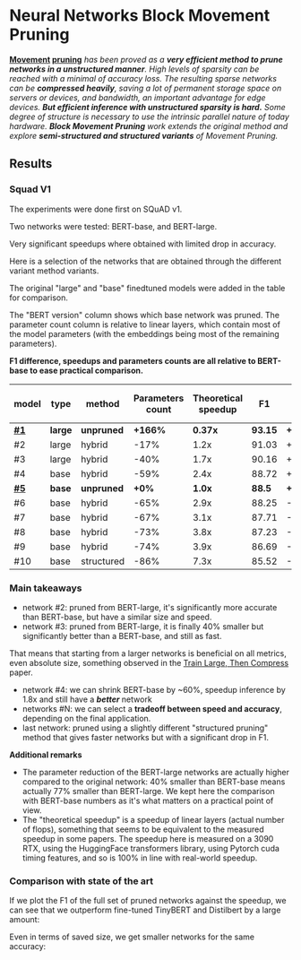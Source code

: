 # Neural Networks Block Movement Pruning




**[Movement](https://arxiv.org/abs/2005.07683) [pruning](https://github.com/huggingface/transformers/tree/master/examples/research_projects/movement-pruning)** *has been proved as a **very efficient
method to prune networks in a unstructured manner**. High levels of sparsity can be reached with a minimal of accuracy loss. 
The resulting sparse networks can be **compressed heavily**,
saving a lot of permanent storage space on servers or devices, and bandwidth, an important advantage for edge devices.
**But efficient inference with unstructured sparsity is hard.**
Some degree of structure is necessary to use the intrinsic parallel nature of today hardware.
**Block Movement Pruning** work extends the original method and explore **semi-structured and structured variants** of Movement Pruning.*

##  
## Results

### Squad V1
The experiments were done first on SQuAD v1.

Two networks were tested: BERT-base, and BERT-large.

Very significant speedups where obtained with limited drop in accuracy.

Here is a selection of the networks that are obtained through the different variant method variants.

The original "large" and "base" finedtuned models were added in the table for comparison.

The "BERT version" column shows which base network was pruned.
The parameter count column is relative to linear layers, which contain most of the model parameters (with the embeddings being most of the remaining parameters).

**F1 difference, speedups and parameters counts are all relative to BERT-base to ease practical comparison.**

    
|                                        model                                         |  type   |   method   |Parameters count|Theoretical speedup|   F1    | F1 diff |Full pipeline speedup|
|--------------------------------------------------------------------------------------|---------|------------|----------------|-------------------|---------|---------|---------------------|
|**[#1](https://huggingface.co/bert-large-uncased-whole-word-masking-finetuned-squad)**|**large**|**unpruned**|**+166%**       |**0.37x**          |**93.15**|**+4.65**|**0.35x**            |
|#2                                                                                    |large    |hybrid      |-17%            |1.2x               |    91.03|+2.53    |0.92x                |
|#3                                                                                    |large    |hybrid      |-40%            |1.7x               |    90.16|+1.66    |1.03x                |
|#4                                                                                    |base     |hybrid      |-59%            |2.4x               |    88.72|+0.22    |1.84x                |
|**[#5](https://huggingface.co/csarron/bert-base-uncased-squad-v1)**                   |**base** |**unpruned**|**+0%**         |**1.0x**           |**88.5** |**+0.00**|**1.0x**             |
|#6                                                                                    |base     |hybrid      |-65%            |2.9x               |    88.25|-0.25    |1.98x                |
|#7                                                                                    |base     |hybrid      |-67%            |3.1x               |    87.71|-0.79    |2.44x                |
|#8                                                                                    |base     |hybrid      |-73%            |3.8x               |    87.23|-1.27    |2.60x                |
|#9                                                                                    |base     |hybrid      |-74%            |3.9x               |    86.69|-1.81    |2.80x                |
|#10                                                                                   |base     |structured  |-86%            |7.3x               |    85.52|-2.98    |3.64x                |



### Main takeaways
- network #2: pruned from BERT-large, it's significantly more accurate than BERT-base, but have a similar size and speed.
- network #3: pruned from BERT-large, it is finally 40% smaller but significantly better than a BERT-base, and still as fast.

That means that starting from a larger networks is beneficial on all metrics, even absolute size, something observed in the [Train Large, Then Compress](https://arxiv.org/abs/2002.11794) paper.
  
- network #4: we can shrink BERT-base by ~60%, speedup inference by 1.8x and still have a ***better*** network
- networks #N: we can select a **tradeoff between speed and accuracy**, depending on the final application.
- last network: pruned using a slightly different "structured pruning" method that gives faster networks but with a significant drop in F1.

**Additional remarks**
- The parameter reduction of the BERT-large networks are actually higher compared to the original network: 40% smaller than BERT-base means actually 77% smaller than BERT-large.
We kept here the comparison with BERT-base numbers as it's what matters on a practical point of view.
- The "theoretical speedup" is a speedup of linear layers (actual number of flops), something that seems to be equivalent to the measured speedup in some papers. 
The speedup here is measured on a 3090 RTX, using the HuggingFace transformers library, using Pytorch cuda timing features, and so is 100% in line with real-world speedup.

### Comparison with state of the art 
If we plot the F1 of the full set of pruned networks against the speedup, we can see that we outperform fine-tuned TinyBERT and Distilbert by a large amount: 

 
   
<script src="media/graph.js" id="48bd9c38-9548-4a62-ba48-a22836d26f8c"></script>


Even in terms of saved size, we get smaller networks for the same accuracy:
 
   
<script src="media/graph.js" id="48bd9c38-9548-4a62-ba48-a22836d26f8c"></script>

